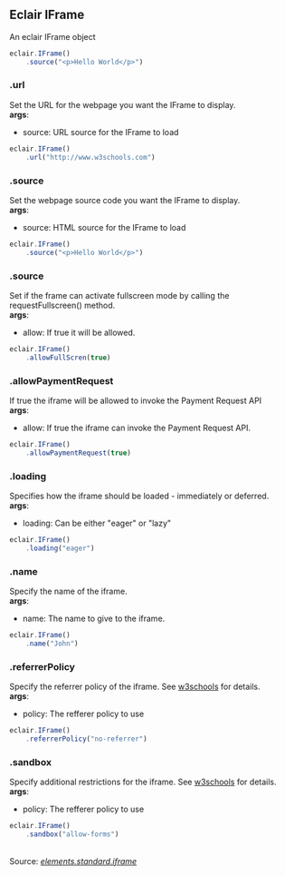 ## Eclair IFrame
An eclair IFrame object
```javascript
eclair.IFrame()
    .source("<p>Hello World</p>")
```
### .url
Set the URL for the webpage you want the IFrame to display.
<br/>**args**:
- source: URL source for the IFrame to load
```javascript
eclair.IFrame()
    .url("http://www.w3schools.com")
```
### .source
Set the webpage source code you want the IFrame to display.
<br/>**args**:
- source: HTML source for the IFrame to load
```javascript
eclair.IFrame()
    .source("<p>Hello World</p>")
```
### .source
Set if the frame can activate fullscreen mode by calling the requestFullscreen() method.
<br/>**args**:
- allow: If true it will be allowed.
```javascript
eclair.IFrame()
    .allowFullScren(true)
```
### .allowPaymentRequest
If true the iframe will be allowed to invoke the Payment Request API
<br/>**args**:
- allow: If true the iframe can invoke the Payment Request API.
```javascript
eclair.IFrame()
    .allowPaymentRequest(true)
```
### .loading
Specifies how the iframe should be loaded - immediately or deferred.
<br/>**args**:
- loading: Can be either "eager" or "lazy"
```javascript
eclair.IFrame()
    .loading("eager")
```
### .name
Specify the name of the iframe.
<br/>**args**:
- name: The name to give to the iframe.
```javascript
eclair.IFrame()
    .name("John")
```
### .referrerPolicy
Specify the referrer policy of the iframe. See [w3schools](https://www.w3schools.com/tags/att_iframe_referrerpolicy.asp) for details.
<br/>**args**:
- policy: The refferer policy to use
```javascript
eclair.IFrame()
    .referrerPolicy("no-referrer")
```
### .sandbox
Specify additional restrictions for the iframe. See [w3schools](https://www.w3schools.com/tags/att_iframe_sandbox.asp) for details.
<br/>**args**:
- policy: The refferer policy to use
```javascript
eclair.IFrame()
    .sandbox("allow-forms")
```

<br/>Source: [_elements.standard.iframe_](https://github.com/SamGarlick/Eclair/tree/main/src/elements/standard/iframe.js)